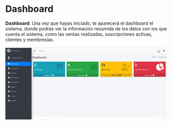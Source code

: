 # Dashboard

**Dashboard**: Una vez que hayas iniciado, te aparecerá el dashboard el sistema, donde podrás ver la información resumida de los datos con los que cuenta el sistema, como las ventas realizadas, suscripciones activas, clientes y membresías.

![Dasboard](images/Dashboard.png)